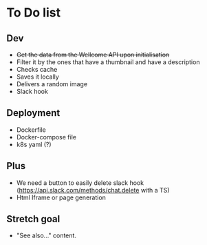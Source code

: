 # To Do list

## Dev
- ~~Get the data from the Wellcome API upon initialisation~~
- Filter it by the ones that have a thumbnail and have a description
- Checks cache
- Saves it locally
- Delivers a random image
- Slack hook

## Deployment

- Dockerfile
- Docker-compose file
- k8s yaml (?)

## Plus
- We need a button to easily delete slack hook (https://api.slack.com/methods/chat.delete with a TS)
- Html Iframe or page generation

## Stretch goal

- "See also..." content.
